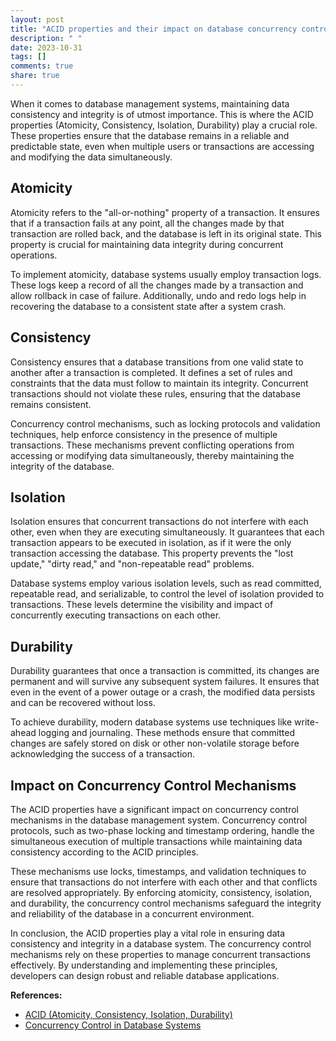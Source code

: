 ```yaml
---
layout: post
title: "ACID properties and their impact on database concurrency control mechanisms"
description: " "
date: 2023-10-31
tags: []
comments: true
share: true
---
```


When it comes to database management systems, maintaining data consistency and integrity is of utmost importance. This is where the ACID properties (Atomicity, Consistency, Isolation, Durability) play a crucial role. These properties ensure that the database remains in a reliable and predictable state, even when multiple users or transactions are accessing and modifying the data simultaneously.

## Atomicity

Atomicity refers to the "all-or-nothing" property of a transaction. It ensures that if a transaction fails at any point, all the changes made by that transaction are rolled back, and the database is left in its original state. This property is crucial for maintaining data integrity during concurrent operations.

To implement atomicity, database systems usually employ transaction logs. These logs keep a record of all the changes made by a transaction and allow rollback in case of failure. Additionally, undo and redo logs help in recovering the database to a consistent state after a system crash.

## Consistency

Consistency ensures that a database transitions from one valid state to another after a transaction is completed. It defines a set of rules and constraints that the data must follow to maintain its integrity. Concurrent transactions should not violate these rules, ensuring that the database remains consistent.

Concurrency control mechanisms, such as locking protocols and validation techniques, help enforce consistency in the presence of multiple transactions. These mechanisms prevent conflicting operations from accessing or modifying data simultaneously, thereby maintaining the integrity of the database.

## Isolation

Isolation ensures that concurrent transactions do not interfere with each other, even when they are executing simultaneously. It guarantees that each transaction appears to be executed in isolation, as if it were the only transaction accessing the database. This property prevents the "lost update," "dirty read," and "non-repeatable read" problems.

Database systems employ various isolation levels, such as read committed, repeatable read, and serializable, to control the level of isolation provided to transactions. These levels determine the visibility and impact of concurrently executing transactions on each other.

## Durability

Durability guarantees that once a transaction is committed, its changes are permanent and will survive any subsequent system failures. It ensures that even in the event of a power outage or a crash, the modified data persists and can be recovered without loss.

To achieve durability, modern database systems use techniques like write-ahead logging and journaling. These methods ensure that committed changes are safely stored on disk or other non-volatile storage before acknowledging the success of a transaction.

## Impact on Concurrency Control Mechanisms

The ACID properties have a significant impact on concurrency control mechanisms in the database management system. Concurrency control protocols, such as two-phase locking and timestamp ordering, handle the simultaneous execution of multiple transactions while maintaining data consistency according to the ACID principles.

These mechanisms use locks, timestamps, and validation techniques to ensure that transactions do not interfere with each other and that conflicts are resolved appropriately. By enforcing atomicity, consistency, isolation, and durability, the concurrency control mechanisms safeguard the integrity and reliability of the database in a concurrent environment.

In conclusion, the ACID properties play a vital role in ensuring data consistency and integrity in a database system. The concurrency control mechanisms rely on these properties to manage concurrent transactions effectively. By understanding and implementing these principles, developers can design robust and reliable database applications.

**References:**
- [ACID (Atomicity, Consistency, Isolation, Durability)](https://en.wikipedia.org/wiki/ACID)
- [Concurrency Control in Database Systems](https://www.sciencedirect.com/topics/computer-science/concurrency-control)